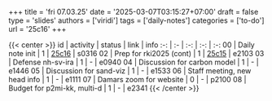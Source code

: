 +++
title = 'fri 07.03.25'
date = '2025-03-07T03:15:27+07:00'
draft = false
type = 'slides'
authors = ['viridi']
tags = ['daily-notes']
categories = ['to-do']
url = '25c16'
+++

{{< center >}}
id | activity | status | link | info
:-: | :- | :-: | :-: | :-:
00 | Daily note init              | 1 | [25c16](/notes/25c16) | s0316
02 | Prep for rki2025 (cont)      | 1 | [25c15](/notes/25c15) | e2103
03 | Defense nh-sv-ira            | 1 | - | e0940
04 | Discussion for carbon model  | 1 | - | e1446
05 | Discussion for sand-viz      | 1 | - | e1533
06 | Staff meeting, new head info | 1 | - | e1111
07 | Damars zoom for website      | 0 | - | p2100
08 | Budget for p2mi-kk, multi-d  | 1 | - | e2341
{{< /center >}}
